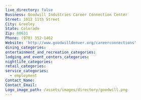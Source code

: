```yaml
---
live_directory: false
Business: Goodwill Industries Career Connection Center
Street: 1012 11th Street
City: Greeley
State: Colorado
Zip: 80631
Phone: (970) 352-1462
Website: 'http://www.goodwilldenver.org/careerconnections'
dining_categories:
entertainment_and_recreation_categories:
lodging_and_event_centers_categories:
nightlife_categories:
retail_categories:
service_categories:
  - employment
Contact_Name:
Contact_Email:
Logo_image_path: /assets/images/directory/goodwill.png
---
```



